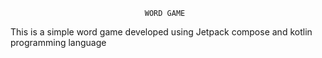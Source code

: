                                   WORD GAME
This is a simple word game developed using Jetpack compose and kotlin programming language
